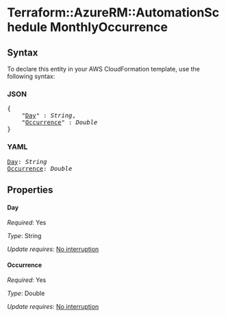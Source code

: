 # Terraform::AzureRM::AutomationSchedule MonthlyOccurrence

## Syntax

To declare this entity in your AWS CloudFormation template, use the following syntax:

### JSON

<pre>
{
    "<a href="#day" title="Day">Day</a>" : <i>String</i>,
    "<a href="#occurrence" title="Occurrence">Occurrence</a>" : <i>Double</i>
}
</pre>

### YAML

<pre>
<a href="#day" title="Day">Day</a>: <i>String</i>
<a href="#occurrence" title="Occurrence">Occurrence</a>: <i>Double</i>
</pre>

## Properties

#### Day

_Required_: Yes

_Type_: String

_Update requires_: [No interruption](https://docs.aws.amazon.com/AWSCloudFormation/latest/UserGuide/using-cfn-updating-stacks-update-behaviors.html#update-no-interrupt)

#### Occurrence

_Required_: Yes

_Type_: Double

_Update requires_: [No interruption](https://docs.aws.amazon.com/AWSCloudFormation/latest/UserGuide/using-cfn-updating-stacks-update-behaviors.html#update-no-interrupt)

